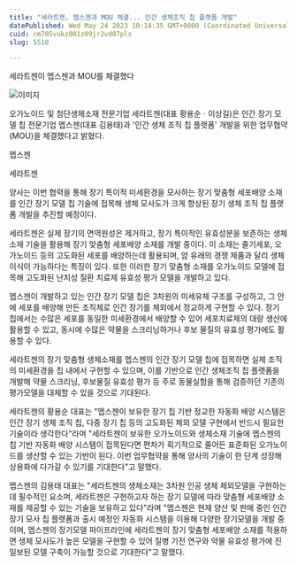 ```yaml
---
title: "세라트젠, 멥스젠과 MOU 체결... 인간 생체조직 칩 플랫폼 개발"
datePublished: Wed May 24 2023 10:14:35 GMT+0000 (Coordinated Universal Time)
cuid: cm705vukz001z09jr2vd07pls
slug: 5510

---
```



세라트젠이 멥스젠과 MOU를 체결했다

![이미지](https://cdn.hashnode.com/res/hashnode/image/upload/v1739258968740/2855c191-1ce2-4341-a251-b9a248c6f3f9.jpeg)

오가노이드 및 첨단생체소재 전문기업 세라트젠(대표 황용순ㆍ이상길)은 인간 장기 모델 칩 전문기업 멥스젠(대표 김용태)과 '인간 생체 조직 칩 플랫폼' 개발을 위한 업무협약(MOU)을 체결했다고 밝혔다.

멥스젠

세라트젠

양사는 이번 협력을 통해 장기 특이적 미세환경을 모사하는 장기 맞춤형 세포배양 소재를 인간 장기 모델 칩 기술에 접목해 생체 모사도가 크게 향상된 장기 생체 조직 칩 플랫폼 개발을 추진할 예정이다.

세라트젠은 실제 장기의 면역원성은 제거하고, 장기 특이적인 유효성분을 보존하는 생체소재 기술을 활용해 장기 맞춤형 세포배양 소재를 개발 중이다. 이 소재는 줄기세포, 오가노이드 등의 고도화된 세포를 배양하는데 활용되며, 암 유래의 경쟁 제품과 달리 생체 이식이 가능하다는 특징이 있다. 또한 이러한 장기 맞춤형 소재를 오가노이드 모델에 접목해 고도화된 난치성 질환 치료제 유효성 평가 모델을 개발하고 있다.

멥스젠이 개발하고 있는 인간 장기 모델 칩은 3차원의 미세유체 구조를 구성하고, 그 안에 세포를 배양해 만든 조직체로 인간 장기를 체외에서 정교하게 구현할 수 있다. 장기 칩에서는 수많은 세포를 동일한 미세환경에서 배양할 수 있어 세포치료제의 대량 생산에 활용할 수 있고, 동시에 수많은 약물을 스크리닝하거나 후보 물질의 유효성 평가에도 활용할 수 있다.

세라트젠의 장기 맞춤형 생체소재를 멥스젠의 인간 장기 모델 칩에 접목하면 실제 조직의 미세환경을 칩 내에서 구현할 수 있으며, 이를 기반으로 인간 생체조직 칩 플랫폼을 개발해 약물 스크리닝, 후보물질 유효성 평가 등 주로 동물실험을 통해 검증하던 기존의 평가모델을 대체할 수 있을 것으로 기대된다.

세라트젠의 황용순 대표는 "멥스젠이 보유한 장기 칩 기반 정교한 자동화 배양 시스템은 인간 장기 생체 조직 칩, 다중 장기 칩 등의 고도화된 체외 모델 구현에서 반드시 필요한 기술이라 생각한다"라며 "세라트젠이 보유한 오가노이드와 생체소재 기술에 멥스젠의 칩 기반 자동화 배양 시스템이 접목된다면 편차가 획기적으로 줄어든 표준화된 오가노이드를 생산할 수 있는 기반이 된다. 이번 업무협약을 통해 양사의 기술이 한 단계 성장해 상용화에 다가갈 수 있기를 기대한다"고 말했다.

멥스젠의 김용태 대표는 "세라트젠의 생체소재는 3차원 인공 생체 체외모델을 구현하는데 필수적인 요소며, 세라트젠은 구현하고자 하는 장기 모델에 따라 맞춤형 세포배양 소재를 제공할 수 있는 기술을 보유하고 있다"라며 "멥스젠은 현재 양산 및 판매 중인 인간 장기 모사 칩 플랫폼과 출시 예정인 자동화 시스템을 이용해 다양한 장기모델을 개발 중이며, 멥스젠의 장기모델 파이프라인에 세라트젠의 장기 맞춤형 세포배양 소재를 적용하면 생체 모사도가 높은 모델을 구현할 수 있어 질병 기전 연구와 약물 유효성 평가에 진일보된 모델 구축이 가능할 것으로 기대한다"고 말했다.